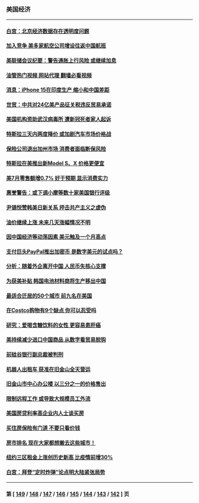 ### 美国经济
---
#### [白宫：北京经济数据存在透明度问题](../../pages/ncid1078158/n14055663.md?08171645) 
#### [加入竞争 美多家航空公司增设往返中国航班](../../pages/ncid1078158/n14055435.md?08171645) 
#### [美联储会议纪要：警告通胀上行风险 或继续加息](../../pages/ncid1078158/n14055331.md?08171645) 
#### [油管热门视频 网站代理 翻墙必看视频](http://138.2.39.72:81/youtube.html?epic-marker?08171645)
#### [消息：iPhone 15在印度生产 缩小和中国差距](../../pages/ncid1078158/n14055298.md?08171645) 
#### [世贸：中共对24亿美产品征关税违反贸易承诺](../../pages/ncid1078158/n14055275.md?08171645) 
#### [美国机构资助武汉病毒所 遭新冠死者家人起诉](../../pages/ncid1078158/n14055126.md?08171645) 
#### [特斯拉三天内两度降价 或加剧汽车市场价格战](../../pages/ncid1078158/n14055093.md?08171645) 
#### [保险公司退出加州市场 消费者面临断保风险](../../pages/ncid1078158/n14054784.md?08171645) 
#### [特斯拉在美推出新Model S、X 价格更便宜](../../pages/ncid1078158/n14054680.md?08171645) 
#### [美7月零售额增0.7% 好于预期 显示消费实力](../../pages/ncid1078158/n14054651.md?08171645) 
#### [惠誉警告：或下调小摩等数十家美国银行评级](../../pages/ncid1078158/n14054594.md?08171645) 
#### [尹锡悦赞韩美日新关系 抨击共产主义之虚伪](../../pages/ncid1078158/n14054236.md?08171645) 
#### [油价继续上涨 未来几天涨幅情况不明](../../pages/ncid1078158/n14054007.md?08171645) 
#### [因中国经济等动荡因素 美元触及一个月高点](../../pages/ncid1078158/n14053923.md?08171645) 
#### [支付巨头PayPal推出加密币 是数字美元的试点吗？](../../pages/ncid1078158/n14053493.md?08171645) 
#### [分析：随着外企离开中国 人民币失核心支撑](../../pages/ncid1078158/n14053433.md?08171645) 
#### [为获美补贴 韩国电池材料商将生产移出中国](../../pages/ncid1078158/n14053342.md?08171645) 
#### [最适合迁居的50个城市 前九名在美国](../../pages/ncid1078158/n14046203.md?08171645) 
#### [在Costco购物有9个缺点 你可以忍受吗](../../pages/ncid1078158/n14048734.md?08171645) 
#### [研究：爱喝含糖饮料的女性 更容易患肝癌](../../pages/ncid1078158/n14053149.md?08171645) 
#### [美持续减少进口中国商品 从数字看贸易脱钩](../../pages/ncid1078158/n14052943.md?08171645) 
#### [前硅谷银行副总裁被判刑](../../pages/ncid1078158/n14052942.md?08171645) 
#### [机器人出租车 获准在旧金山全天营运](../../pages/ncid1078158/n14052827.md?08171645) 
#### [旧金山市中心办公楼 以三分之一的价格售出](../../pages/ncid1078158/n14052796.md?08171645) 
#### [限制远程工作 或导致大规模员工外流](../../pages/ncid1078158/n14052788.md?08171645) 
#### [美国房贷利率高企业内人士谈买房](../../pages/ncid1078158/n14052779.md?08171645) 
#### [买住房保险有门道 不要只看价钱](../../pages/ncid1078158/n14052777.md?08171645) 
#### [房市排名 现在大家都想搬去这些城市！](../../pages/ncid1078158/n14052750.md?08171645) 
#### [纽约三区租金上涨创历史新高 比疫情前增30%](../../pages/ncid1078158/n14052669.md?08171645) 
#### [白宫：拜登“定时炸弹”论点明大陆紧张局势](../../pages/ncid1078158/n14052605.md?08171645) 

---
#### 第 [ [149](./149.md?08171645) / [148](./148.md?08171645) / [147](./147.md?08171645) / [146](./146.md?08171645) / [145](./145.md?08171645) / [144](./144.md?08171645) / [143](./143.md?08171645) / [142](./142.md?08171645) ] 页

